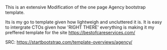 This is an extensive Modification of the one page Agency bootstrap template.

Its is my go to template given how lightweigh and uncluttered it is. It is easy to intergrate CTOs given how 'RIGHT THERE' everything is making it my preffered template for the site https://bestofcareservices.com/ 

SRC: https://startbootstrap.com/template-overviews/agency/
